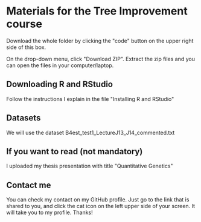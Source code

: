 # Materials for the Tree Improvement course

Download the whole folder by clicking the "code" button on the upper right side of this box.

On the drop-down menu, click "Download ZIP". Extract the zip files and you can open the files
in your computer/laptop.

## Downloading R and RStudio
Follow the instructions I explain in the file "Installing R and RStudio"

## Datasets
We will use the dataset B4est_test1_LectureJ13_J14_commented.txt

## If you want to read (not mandatory)
I uploaded my thesis presentation with title "Quantitative Genetics"

## Contact me
You can check my contact on my GitHub profile. Just go to the link that is shared to you, and click the 
cat icon on the left upper side of your screen. It will take you to my profile. Thanks!
